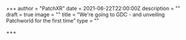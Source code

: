 +++
author = "PatchXR"
date = 2021-06-22T22:00:00Z
description = ""
draft = true
image = ""
title = "We're going to GDC - and unveiling Patchworld for the first time"
type = ""

+++

